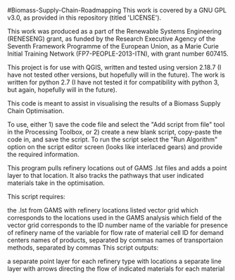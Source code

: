 #Biomass-Supply-Chain-Roadmapping
This work is covered by a GNU GPL v3.0, as provided in this repository (titled 'LICENSE').

This work was produced as a part of the Renewable Systems Engineering (RENESENG) grant, as funded by the Research Executive Agency of the Seventh Framework Programme of the European Union, as a Marie Curie Initial Training Network (FP7-PEOPLE-2013-ITN), with grant number 607415.

This project is for use with QGIS, written and tested using version 2.18.7 (I have not tested other versions, but hopefully will in the future). The work is written for python 2.7 (I have not tested it for compatibility with python 3, but again, hopefully will in the future).

This code is meant to assist in visualising the results of a Biomass Supply Chain Optimisation.

To use, either 1) save the code file and select the "Add script from file" tool in the Processing Toolbox, or 2) create a new blank script, copy-paste the code in, and save the script. To run the script select the "Run Algorithm" option on the script editor screen (looks like interlaced gears) and provide the required information.

This program pulls refinery locations out of GAMS .lst files and adds a point layer to that location. It also tracks the pathways that user indicated materials take in the optimisation.

This script requires:

the .lst from GAMS with refinery locations listed
vector grid which corresponds to the locations used in the GAMS analysis
which field of the vector grid corresponds to the ID number
name of the variable for presence of refinery
name of the variable for flow rate of material
cell ID for demand centers
names of products, separated by commas
names of transportaion methods, separated by commas
This script outputs:

a separate point layer for each refinery type with locations
a separate line layer with arrows directing the flow of indicated materials for each material
